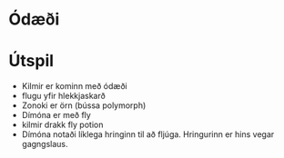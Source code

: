 # Ódæði

# Útspil
- Kilmir er kominn með ódæði
- flugu yfir hlekkjaskarð
- Zonoki er örn (bússa polymorph)
- Dímóna er með fly
- kilmir drakk fly potion
- Dímóna notaði líklega hringinn til að fljúga. Hringurinn er hins vegar 
  gagngslaus.